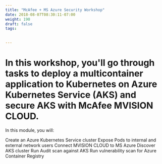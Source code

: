 ```yaml
---
title: "McAfee + MS Azure Security Workshop"
date: 2018-08-07T08:30:11-07:00
weight: 190
draft: false
tags:
  
  
---
```

# In this workshop, you'll go through tasks to deploy a multicontainer application to Kubernetes on Azure Kubernetes Service (AKS) and secure AKS with McAfee MVISION CLOUD.

In this module, you will:

Create an Azure Kubernetes Service cluster
Expose Pods to internal and external network users
Connect MVISION CLOUD to MS Azure
Discover AKS cluster
Run Audit scan against AKS
Run vulnerability scan for Azure Container Registry



